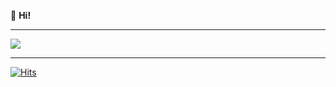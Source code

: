 👋 **Hi!**

---

<a href="https://discord.com/users/705665813994012695">
  <img src="https://lanyard.cnrad.dev/api/636268679767654430?bg=171717&&animated=false&hideDiscrim=true" align="center" />
</a>

---

[![Hits](https://hits.link/hits?url=https://github.com/6g5&bgLeft=444444&bgRight=031e87&label=visits)](https://hits.link)
